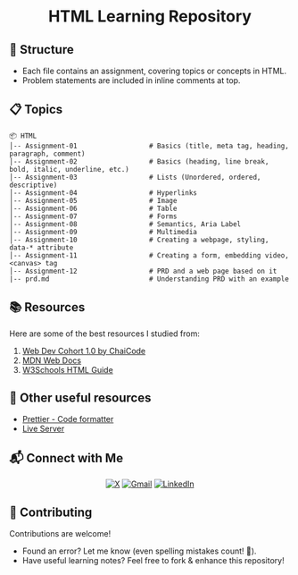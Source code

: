 <h1 align="center">HTML Learning Repository</h1>

## 📂 Structure
- Each file contains an assignment, covering topics or concepts in HTML.
- Problem statements are included in inline comments at top.

## 📋 Topics 

```
📦 HTML 
│-- Assignment-01                  # Basics (title, meta tag, heading, paragraph, comment)
│-- Assignment-02                  # Basics (heading, line break, bold, italic, underline, etc.)
│-- Assignment-03                  # Lists (Unordered, ordered, descriptive)
│-- Assignment-04                  # Hyperlinks
│-- Assignment-05                  # Image
│-- Assignment-06                  # Table
│-- Assignment-07                  # Forms
│-- Assignment-08                  # Semantics, Aria Label
│-- Assignment-09                  # Multimedia
│-- Assignment-10                  # Creating a webpage, styling, data-* attribute
│-- Assignment-11                  # Creating a form, embedding video, <canvas> tag
│-- Assignment-12                  # PRD and a web page based on it
|-- prd.md                         # Understanding PRD with an example
```

## 📚 Resources
Here are some of the best resources I studied from: 

1. [Web Dev Cohort 1.0 by ChaiCode](https://courses.chaicode.com/learn/batch/about?bundleId=214297)
2. [MDN Web Docs](https://developer.mozilla.org/en-US/docs/Web/HTML)
3. [W3Schools HTML Guide](https://www.w3schools.com/html/default.asp)

## 🔗 Other useful resources
- [Prettier - Code formatter](https://marketplace.visualstudio.com/items?itemName=esbenp.prettier-vscode)
- [Live Server](https://marketplace.visualstudio.com/items?itemName=ritwickdey.LiveServer)

## 📬 Connect with Me  
  
<div align="center">

[![X](https://img.shields.io/badge/X-%23000000.svg?logo=X&logoColor=white)](https://twitter.com/VishalKapgate)
[![Gmail](https://img.shields.io/badge/Gmail-D14836?logo=gmail&logoColor=white)](mailto:vishaldk26@gmail.com)
[![LinkedIn](https://custom-icon-badges.demolab.com/badge/LinkedIn-0A66C2?logo=linkedin-white&logoColor=fff)](https://linkedin.com/in/vishalkapgate)

</div>

## 🤝 Contributing
Contributions are welcome!  

- Found an error? Let me know (even spelling mistakes count! 📝).  
- Have useful learning notes? Feel free to fork & enhance this repository!
